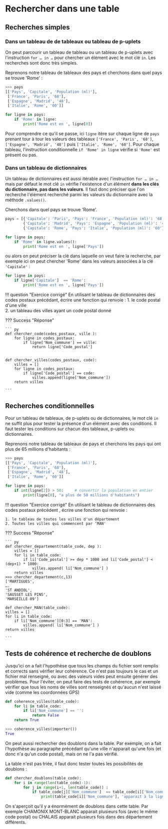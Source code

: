 # Rechercher dans une table

##	Recherches simples

### Dans un tableau de de tableaux ou tableau de p-uplets

On peut parcourir un tableau de tableau ou un tableau de p-uplets avec l'instruction `for … in …` pour chercher un élément avec le mot clé `in`. Les recherches sont donc très simples.

Reprenons notre tableau de tableaux des pays et cherchons dans quel pays se trouve 'Rome' :


``` py
>>> pays
[['Pays', 'Capitale', 'Population (ml)'],
 ['France', 'Paris', '68'],
 ['Espagne', 'Madrid', '48'],
 ['Italie', 'Rome', '60']]

for ligne in pays:
    if 'Rome' in ligne:
        print('Rome est en ', ligne[0])

```

Pour comprendre ce qu'il se passe, ici `ligne` itère sur chaque ligne de `pays` prenant tour à tour les valeurs des tableaux `['France', 'Paris', '68']`, `['Espagne', 'Madrid', '48']` puis `['Italie', 'Rome', '60']`. Pour chaque tableau, l'instruction conditionnelle `if 'Rome' in ligne` vérifie si `'Rome'` est présent ou pas. 

###	Dans un tableau de dictionnaires

Un tableau de dictionnaires est aussi itérable avec l'instruction `for … in …` mais par défaut le mot clé `in` vérifie l'existence d'un élément **dans les clés du dictionnaire, pas dans les valeurs**. Il faut donc préciser que l'on recherche l'élément recherché parmi les valeurs du dictionnaire avec la méthode `.values()`. 

Cherchons dans quel pays se trouve 'Rome'.

``` py
pays = [{'Capitale': 'Paris', 'Pays': 'France', 'Population (ml)': '68'},
        {'Capitale': 'Madrid', 'Pays': 'Espagne', 'Population (ml)': '48'},
        {'Capitale': 'Rome', 'Pays': 'Italie', 'Population (ml)': '60'}]

for ligne in pays:
    if 'Rome' in ligne.values():
        print('Rome est en ', ligne['Pays'])
```

ou alors on peut préciser la clé dans laquelle on veut faire la recherche, par exemple ici on peut chercher 'Rome' dans les valeurs associées à la clé `'Capitale'` :

``` py
for ligne in pays:
    if ligne['Capitale']  == 'Rome':
        print('Rome est en ', ligne['Pays'])
```



!!! question "Exercice corrigé" 
    En utilisant le tableau de dictionnaires des codes postaux précédant, écrire une fonction qui renvoie :
    1. le code postal d'une ville	
    2. un tableau des villes ayant un code postal donné

??? Success "Réponse"


    ``` py
    def chercher_code(codes_postaux, ville ):
        for ligne in codes_postaux: 
            if ligne['Nom_commune'] == ville:
                return ligne['Code_postal'] 


    def chercher_villes(codes_postaux, code): 
        villes = [] 
        for ligne in codes_postaux:
            if ligne['Code_postal'] == code:
                villes.append(ligne['Nom_commune'])
        return villes 
        
    ```



##	Recherches conditionnelles

Pour un tableau de tableaux,  de p-uplets ou de dictionnaires, le mot clé `in` ne suffit plus pour tester la présence d'un élément avec des conditions. Il faut tester les conditions sur chacun des tableaux, p-uplets ou dictionnaires.

Reprenons notre tableau de tableaux de pays et cherchons les pays qui ont plus de 65 millions d'habitants :

``` py
>>> pays
[['Pays', 'Capitale', 'Population (ml)'],
 ['France', 'Paris', '68'],
 ['Espagne', 'Madrid', '48'],
 ['Italie', 'Rome', '60']]

for ligne in pays:
    if int(ligne[2]) > 50:     # convertir la population en entier
        print(ligne[0], "a plus de 50 millions d'habitants")

```


!!! question "Exercice corrigé" 
    En utilisant le tableau de dictionnaires des codes postaux précédent , écrire une fonction qui renvoie :

    1. le tableau de toutes les villes d'un département	
    2. Toutes les villes qui commencent par ‘MAN'

??? Success "Réponse"

    ``` py
    def chercher_departement(table_code, dep ):
        villes = []
        for li in table_code:
            if li['Code_postal'] >= dep * 1000 and li['Code_postal'] < (dep+1) * 1000:
                villes.append( li['Nom_commune'] )
        return villes
    >>> chercher_departement(c,13)
    ['MARTIGUES',
    ….
    'ST ANDIOL',
    'SAUSSET LES PINS',
    'MARSEILLE 09']

    def chercher_MAN(table_code):
    villes = []
    for li in table_code:
        if li['Nom_commune'][0:3] == 'MAN':
            villes.append( li['Nom_commune'] )
    return villes
        
    ```


## 	Tests de cohérence et recherche de doublons

Jusqu'ici on a fait l'hypothèse que tous les champs du fichier sont remplis et corrects sans vérifier leur cohérence. Ce n'est pas toujours le cas et un fichier mal renseigné, ou avec des valeurs vides peut ensuite générer des problèmes. 
Pour l'éviter, on peut faire des tests de cohérence, par exemple vérifier que tous les noms de villes sont renseignés et qu'aucun n'est laissé vide (comme les coordonnées GPS)

``` py
def coherence_villes(table_code):
    for li in table_code:
        if li['Nom_commune'] == '':
            return False
    return True

>>> coherence_villes(importer())
True
```

On peut aussi rechercher des doublons dans la table. Par exemple, on a fait l'hypothèse au paragraphe précédant qu'une ville n'apparait qu'une fois (et donc n'a qu'un code postal), mais on ne l'a pas vérifié.

La table n'est pas triée, il faut donc tester toutes les possibilités de doublons :

``` py
def chercher_doublons(table_code):
    for i in range(len(table_code)-1):
        for j in range(i+1, len(table_code)) :
            if table_code[j]['Nom_commune']  == table_code[i]['Nom_commune']:
                print(table_code[i]['Nom_commune'], 'apparait à la ligne', i, 'et', j)
```

On s'aperçoit qu'il y a énormément de doublons dans cette table. Par exemple CHAMONIX MONT-BLANC apparait plusieurs fois (avec le même code postal) ou CHALAIS apparait plusieurs fois dans des département différents.

